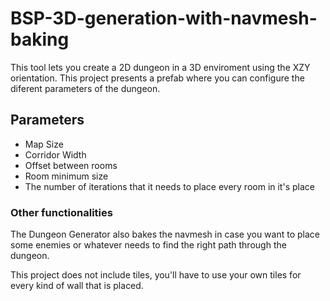 # BSP-3D-generation-with-navmesh-baking
This tool lets you create a 2D dungeon in a 3D enviroment using the XZY orientation. This project presents a prefab where you can configure the diferent parameters of the dungeon.

## Parameters
- Map Size
- Corridor Width
- Offset between rooms
- Room minimum size
- The number of iterations that it needs to place every room in it's place

### Other functionalities

The Dungeon Generator also bakes the navmesh in case you want to place some enemies or whatever needs to find the right path through the dungeon. 

This project does not include tiles, you'll have to use your own tiles for every kind of wall that is placed.

